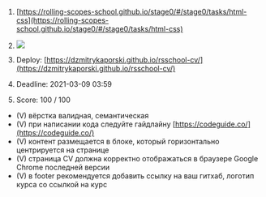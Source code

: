 
1. [https://rolling-scopes-school.github.io/stage0/#/stage0/tasks/html-css](https://rolling-scopes-school.github.io/stage0/#/stage0/tasks/html-css)

2. ![](https://clck.ru/TVT5Q)

3. Deploy: [https://dzmitrykaporski.github.io/rsschool-cv/](https://dzmitrykaporski.github.io/rsschool-cv/)
4. Deadline: 2021-03-09 03:59
5. Score: 100 / 100
- (V) вёрстка валидная, семантическая
- (V) при написании кода следуйте гайдлайну [https://codeguide.co/](https://codeguide.co/)
- (V) контент размещается в блоке, который горизонтально центрируется на странице
- (V) страница СV должна корректно отображаться в браузере Google Chrome последней версии
- (V) в footer рекомендуется добавить ссылку на ваш гитхаб, логотип курса со ссылкой на курс
